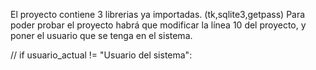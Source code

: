 El proyecto contiene 3 librerias ya importadas. (tk,sqlite3,getpass)
Para poder probar el proyecto habrá que modificar la línea 10 del proyecto, y poner el usuario que se tenga en el sistema.

// if usuario_actual != "Usuario del sistema": 
